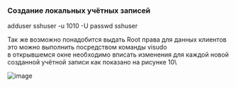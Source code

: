### Создание локальных учётных записей

adduser sshuser -u 1010 -U
passwd sshuser

Так же возможно понадобится выдать Root права для данных клиентов это можно выполнить посредством команды visudo\
в открывшемся окне необходимо вписать изменения для каждой новой созданной учётной записи как показано на рисунке 10\

![image](https://github.com/user-attachments/assets/e562ec60-77a9-4a66-bc97-25298367b654)



